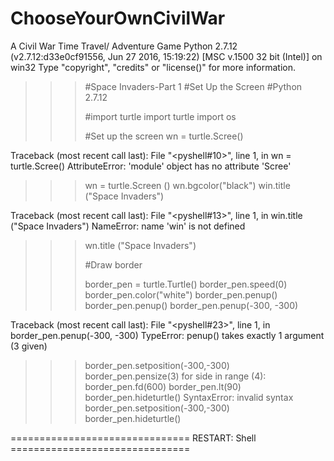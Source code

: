 # ChooseYourOwnCivilWar
A Civil War Time Travel/ Adventure Game
Python 2.7.12 (v2.7.12:d33e0cf91556, Jun 27 2016, 15:19:22) [MSC v.1500 32 bit (Intel)] on win32
Type "copyright", "credits" or "license()" for more information.
>>> 
>>> #Space Invaders-Part 1
>>> #Set Up the Screen
>>> #Python 2.7.12
>>> 
>>> #import turtle
>>> import turtle
>>> import os
>>> 
>>> #Set up the screen
>>> wn = turtle.Scree()

Traceback (most recent call last):
  File "<pyshell#10>", line 1, in <module>
    wn = turtle.Scree()
AttributeError: 'module' object has no attribute 'Scree'
>>> wn = turtle.Screen ()
>>> wn.bgcolor("black")
>>> win.title ("Space Invaders")

Traceback (most recent call last):
  File "<pyshell#13>", line 1, in <module>
    win.title ("Space Invaders")
NameError: name 'win' is not defined
>>> wn.title ("Space Invaders")
>>> 
>>> #Draw border
>>> 
>>> border_pen = turtle.Turtle()
>>> border_pen.speed(0)
>>> border_pen.color("white")
>>> border_pen.penup()
>>> border_pen.penup()
>>> border_pen.penup(-300, -300)

Traceback (most recent call last):
  File "<pyshell#23>", line 1, in <module>
    border_pen.penup(-300, -300)
TypeError: penup() takes exactly 1 argument (3 given)
>>> border_pen.setposition(-300,-300)
>>> border_pen.pensize(3)
>>> for side in range (4):
	border_pen.fd(600)
	border_pen.lt(90)
border_pen.hideturtle()
SyntaxError: invalid syntax
>>> border_pen.setposition(-300,-300)
>>> border_pen.hideturtle()
>>> 
=============================== RESTART: Shell ===============================
>>> 
